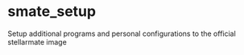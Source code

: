 # smate_setup
Setup additional programs and personal configurations to the official stellarmate image
